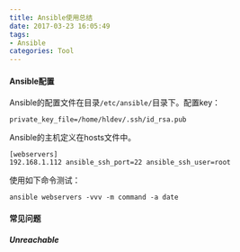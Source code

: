 ```yaml
---
title: Ansible使用总结
date: 2017-03-23 16:05:49
tags:
- Ansible
categories: Tool
---
```


#### Ansible配置

Ansible的配置文件在目录`/etc/ansible/`目录下。配置key：

```shell
private_key_file=/home/hldev/.ssh/id_rsa.pub
```

Ansible的主机定义在hosts文件中。

```shell
[webservers]
192.168.1.112 ansible_ssh_port=22 ansible_ssh_user=root
```

使用如下命令测试：

```shell
ansible webservers -vvv -m command -a date
```


#### 常见问题

##### Unreachable




